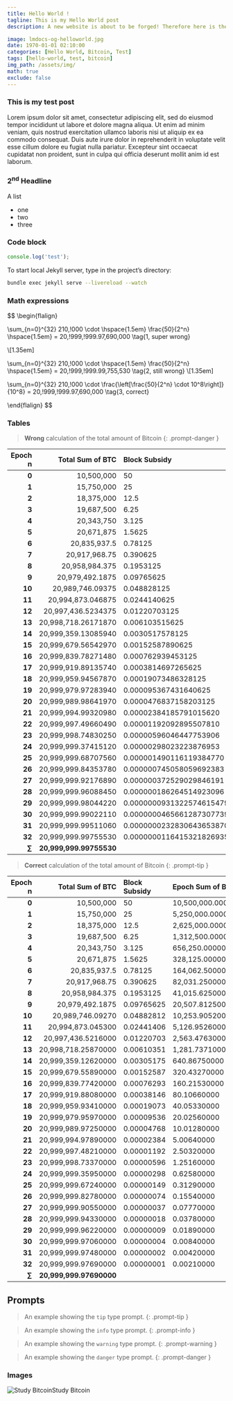 ```yaml
---
title: Hello World !
tagline: This is my Hello World post
description: A new website is about to be forged! Therefore here is the first Hello World post, as it's supposed to be. Only for testing purposes, I extend this description with some more nonsense.

image: lmdocs-og-helloworld.jpg
date: 1970-01-01 02:10:00
categories: [Hello World, Bitcoin, Test]
tags: [hello-world, test, bitcoin]
img_path: /assets/img/
math: true
exclude: false
---
```



### This is my test post

Lorem ipsum dolor sit amet, consectetur adipiscing elit, sed do eiusmod tempor incididunt ut labore et dolore magna aliqua. Ut enim ad minim veniam, quis nostrud exercitation ullamco laboris nisi ut aliquip ex ea commodo consequat. Duis aute irure dolor in reprehenderit in voluptate velit esse cillum dolore eu fugiat nulla pariatur. Excepteur sint occaecat cupidatat non proident, sunt in culpa qui officia deserunt mollit anim id est laborum.

### 2<sup>nd</sup> Headline

A list

* one
* two
* three

### Code block

```javascript
console.log('test');
```

To start local Jekyll server, type in the project’s directory:
```bash
bundle exec jekyll serve --livereload --watch
```

### Math expressions

$$
\begin{flalign}

  \sum_{n=0}^{32} 210,\!000 \cdot \hspace{1.5em} \frac{50}{2^n} \hspace{1.5em} = 20,\!999,\!999.97\,690\,000
  \tag{1, super wrong}

  \\[1.35em]

  \sum_{n=0}^{32} 210,\!000 \cdot \hspace{1.5em} \frac{50}{2^n} \hspace{1.5em} = 20,\!999,\!999.99\,755\,530
  \tag{2, still wrong}
  \\[1.35em]

  \sum_{n=0}^{32} 210,\!000 \cdot  \frac{\left[\frac{50}{2^n} \cdot 10^8\right]}{10^8} = 20,\!999,\!999.97\,690\,000
  \tag{3, correct}

\end{flalign}
$$


### Tables

> **Wrong** calculation of the total amount of Bitcoin
{: .prompt-danger }

<div data-table-select="wrong-amount"></div>

| **Epoch n** | **Total Sum of BTC** | **Block Subsidy**        | **Epoch Sum of BTC** |
|------------:|---------------------:|:-------------------------|:---------------------|
| **0**       | 10,500,000           | 50                       | 10,500,000.00000000  |
| **1**       | 15,750,000           | 25                       | 5,250,000.00000000   |
| **2**       | 18,375,000           | 12.5                     | 2,625,000.00000000   |
| **3**       | 19,687,500           | 6.25                     | 1,312,500.00000000   |
| **4**       | 20,343,750           | 3.125                    | 656,250.00000000     |
| **5**       | 20,671,875           | 1.5625                   | 328,125.00000000     |
| **6**       | 20,835,937.5         | 0.78125                  | 164,062.50000000     |
| **7**       | 20,917,968.75        | 0.390625                 | 82,031.25000000      |
| **8**       | 20,958,984.375       | 0.1953125                | 41,015.62500000      |
| **9**       | 20,979,492.1875      | 0.09765625               | 20,507.81250000      |
| **10**      | 20,989,746.09375     | 0.048828125              | 10,253.90625000      |
| **11**      | 20,994,873.046875    | 0.0244140625             | 5,126.95312500       |
| **12**      | 20,997,436.5234375   | 0.01220703125            | 2,563.47656250       |
| **13**      | 20,998,718.26171870  | 0.006103515625           | 1,281.73828125       |
| **14**      | 20,999,359.13085940  | 0.0030517578125          | 640.869140625        |
| **15**      | 20,999,679.56542970  | 0.00152587890625         | 320.4345703125       |
| **16**      | 20,999,839.78271480  | 0.000762939453125        | 160.21728515625      |
| **17**      | 20,999,919.89135740  | 0.0003814697265625       | 80.108642578125      |
| **18**      | 20,999,959.94567870  | 0.00019073486328125      | 40.054321289063      |
| **19**      | 20,999,979.97283940  | 0.000095367431640625     | 20.0271606445312     |
| **20**      | 20,999,989.98641970  | 0.0000476837158203125    | 10.0135803222656     |
| **21**      | 20,999,994.99320980  | 0.00002384185791015620   | 5.00679016113281     |
| **22**      | 20,999,997.49660490  | 0.00001192092895507810   | 2.50339508056640     |
| **23**      | 20,999,998.74830250  | 0.00000596046447753906   | 1.25169754028320     |
| **24**      | 20,999,999.37415120  | 0.00000298023223876953   | 0.625848770141601    |
| **25**      | 20,999,999.68707560  | 0.000001490116119384770  | 0.312924385070801    |
| **26**      | 20,999,999.84353780  | 0.000000745058059692383  | 0.156462192535400    |
| **27**      | 20,999,999.92176890  | 0.000000372529029846191  | 0.0782310962677002   |
| **28**      | 20,999,999.96088450  | 0.000000186264514923096  | 0.0391155481338501   |
| **29**      | 20,999,999.98044220  | 0.0000000931322574615479 | 0.01955777406692500  |
| **30**      | 20,999,999.99022110  | 0.0000000465661287307739 | 0.00977888703346252  |
| **31**      | 20,999,999.99511060  | 0.0000000232830643653870 | 0.00488944351673126  |
| **32**      | 20,999,999.99755530  | 0.0000000116415321826935 | 0.00244472175836563  |
| **∑**       | <span class="wrong"></span>**20,999,999.99755530**  |



> **Correct** calculation of the total amount of Bitcoin
{: .prompt-tip }

<div data-table-select="correct-amount"></div>

| **Epoch n** | **Total Sum of BTC** | **Block Subsidy** | **Epoch Sum of BTC** |
|------------:|---------------------:|:------------------|:---------------------|
| **0**       | 10,500,000           | 50                | 10,500,000.00000000  |
| **1**       | 15,750,000           | 25                | 5,250,000.00000000   |
| **2**       | 18,375,000           | 12.5              | 2,625,000.00000000   |
| **3**       | 19,687,500           | 6.25              | 1,312,500.00000000   |
| **4**       | 20,343,750           | 3.125             | 656,250.00000000     |
| **5**       | 20,671,875           | 1.5625            | 328,125.00000000     |
| **6**       | 20,835,937.5         | 0.78125           | 164,062.50000000     |
| **7**       | 20,917,968.75        | 0.390625          | 82,031.25000000      |
| **8**       | 20,958,984.375       | 0.1953125         | 41,015.62500000      |
| **9**       | 20,979,492.1875      | 0.09765625        | 20,507.81250000      |
| **10**      | 20,989,746.09270     | 0.04882812<span class="truncated" title="Truncated at 8th decical digit"></span>        | 10,253.90520000      |
| **11**      | 20,994,873.045300    | 0.02441406<span class="truncated" title="Truncated at 8th decical digit"></span>        | 5,126.95260000       |
| **12**      | 20,997,436.5216000   | 0.01220703<span class="truncated" title="Truncated at 8th decical digit"></span>        | 2,563.47630000       |
| **13**      | 20,998,718.25870000  | 0.00610351<span class="truncated" title="Truncated at 8th decical digit"></span>        | 1,281.73710000       |
| **14**      | 20,999,359.12620000  | 0.00305175<span class="truncated" title="Truncated at 8th decical digit"></span>        | 640.86750000         |
| **15**      | 20,999,679.55890000  | 0.00152587<span class="truncated" title="Truncated at 8th decical digit"></span>        | 320.43270000         |
| **16**      | 20,999,839.77420000  | 0.00076293<span class="truncated" title="Truncated at 8th decical digit"></span>        | 160.21530000         |
| **17**      | 20,999,919.88080000  | 0.00038146<span class="truncated" title="Truncated at 8th decical digit"></span>        | 80.10660000          |
| **18**      | 20,999,959.93410000  | 0.00019073<span class="truncated" title="Truncated at 8th decical digit"></span>        | 40.05330000          |
| **19**      | 20,999,979.95970000  | 0.00009536<span class="truncated" title="Truncated at 8th decical digit"></span>        | 20.02560000          |
| **20**      | 20,999,989.97250000  | 0.00004768<span class="truncated" title="Truncated at 8th decical digit"></span>        | 10.01280000          |
| **21**      | 20,999,994.97890000  | 0.00002384<span class="truncated" title="Truncated at 8th decical digit"></span>        | 5.00640000           |
| **22**      | 20,999,997.48210000  | 0.00001192<span class="truncated" title="Truncated at 8th decical digit"></span>        | 2.50320000           |
| **23**      | 20,999,998.73370000  | 0.00000596<span class="truncated" title="Truncated at 8th decical digit"></span>        | 1.25160000           |
| **24**      | 20,999,999.35950000  | 0.00000298<span class="truncated" title="Truncated at 8th decical digit"></span>        | 0.62580000           |
| **25**      | 20,999,999.67240000  | 0.00000149<span class="truncated" title="Truncated at 8th decical digit"></span>        | 0.31290000           |
| **26**      | 20,999,999.82780000  | 0.00000074<span class="truncated" title="Truncated at 8th decical digit"></span>        | 0.15540000           |
| **27**      | 20,999,999.90550000  | 0.00000037<span class="truncated" title="Truncated at 8th decical digit"></span>        | 0.07770000           |
| **28**      | 20,999,999.94330000  | 0.00000018<span class="truncated" title="Truncated at 8th decical digit"></span>        | 0.03780000           |
| **29**      | 20,999,999.96220000  | 0.00000009<span class="truncated" title="Truncated at 8th decical digit"></span>        | 0.01890000           |
| **30**      | 20,999,999.97060000  | 0.00000004<span class="truncated" title="Truncated at 8th decical digit"></span>        | 0.00840000           |
| **31**      | 20,999,999.97480000  | 0.00000002<span class="truncated" title="Truncated at 8th decical digit"></span>        | 0.00420000           |
| **32**      | 20,999,999.97690000  | 0.00000001<span class="truncated" title="Truncated at 8th decical digit"></span>        | 0.00210000           |
| **∑**       | <span class="correct"></span>**20,999,999.97690000**  |


## Prompts

<!-- markdownlint-capture -->
<!-- markdownlint-disable -->
> An example showing the `tip` type prompt.
{: .prompt-tip }

> An example showing the `info` type prompt.
{: .prompt-info }

> An example showing the `warning` type prompt.
{: .prompt-warning }

> An example showing the `danger` type prompt.
{: .prompt-danger }
<!-- markdownlint-restore -->

### Images

![Study Bitcoin](lmdocs-og-default.jpg "Study Bitcoin")Study Bitcoin







<style>

  /* Styling tables of 'wrong' and 'correct' calculations */
  /* Managing sizes of tables by going postal on hacking breakpoints */
  [data-table-select="wrong-amount"] + div.table-wrapper,
  [data-table-select="correct-amount"] + div.table-wrapper {
        max-width: 700px;
    }
  [data-table-select="wrong-amount"] + div table,
  [data-table-select="correct-amount"] + div table {
    font-size: 55%;
    line-height: 1.25;
    min-width: 100% !important;
    }
  @media (min-width: 420px) {
    [data-table-select="wrong-amount"] + div table,
    [data-table-select="correct-amount"] + div table {
      font-size: 42%;
      }
    }
  @media (min-width: 480px) {
    [data-table-select="wrong-amount"] + div table,
    [data-table-select="correct-amount"] + div table {
      font-size: 55%;
      }
    }    
  @media (min-width: 540px) {
    [data-table-select="wrong-amount"] + div table,
    [data-table-select="correct-amount"] + div table {
      font-size: 64%;
      }
    }             
  @media (min-width: 600px) {
    [data-table-select="wrong-amount"] + div table,
    [data-table-select="correct-amount"] + div table {
      font-size: 70%;
      }
    }
  @media (min-width: 850px) {
    [data-table-select="wrong-amount"] + div table,
    [data-table-select="correct-amount"] + div table {
      font-size: 55%;
      /*min-width: 100% !important;*/
      }
    }
  @media (min-width: 900px) {
    [data-table-select="wrong-amount"] + div table,
    [data-table-select="correct-amount"] + div table {
      font-size: 65%;
      /*min-width: 100% !important;*/
      }
    }    
  @media (min-width: 950px) {
    [data-table-select="wrong-amount"] + div table,
    [data-table-select="correct-amount"] + div table {
      font-size: 70%;
      }
    }
  @media (min-width: 1000px) {
    [data-table-select="wrong-amount"] + div table,
    [data-table-select="correct-amount"] + div table {
      font-size: 75%;
      }
    }
  @media (min-width: 1300px) {
    [data-table-select="wrong-amount"] + div table,
    [data-table-select="correct-amount"] + div table {
      font-size: 85%;
      }
    }
  /* Size and style of table cells  */
  [data-table-select="wrong-amount"] + div table td,
  [data-table-select="correct-amount"] + div table td {
    padding-top: 0 !important;
    padding-bottom: 0 !important;
    }
  /* Size of last row */
  [data-table-select="wrong-amount"] + div table tr:last-of-type,
  [data-table-select="correct-amount"] + div table tr:last-of-type {
    font-size:105%;
  }
  [data-table-select="wrong-amount"] + div table tr:last-of-type td,
  [data-table-select="correct-amount"] + div table tr:last-of-type td {
    padding-top: 0.3rem !important;
    padding-bottom: 0.3rem !important;
  }
  /* Table borders for wrong-amount and correct-amount */
  [data-table-select="wrong-amount"] + div table thead,
  [data-table-select="correct-amount"] + div table thead {
    border-bottom-color: var(--main-bg) !important;
    border-bottom-width: 1px;
    }
  [data-table-select="wrong-amount"] + div table tr,
  [data-table-select="correct-amount"] + div table tr {
    border-color: transparent !important;
    }

  /* Colors for 'wrong-amount' */
  [data-table-select="wrong-amount"] + div table tr,
  [data-table-select="wrong-amount"] + div table th {
    background: var(--prompt-danger-bg) !important;
    }
  [data-table-select="wrong-amount"] + div table tr:nth-child(2n+1) {
    background: rgba(255, 10, 0, 0.06) !important;
    }
  [data-table-select="wrong-amount"] + div table tbody tr:last-of-type {
    border-top-color: var(--main-bg) !important;
    border-top-width: 1px;
    }
  [data-table-select="wrong-amount"] + div table tr span.wrong:before {
    content: "\f00d";
    color: var(--prompt-danger-icon-color);
    font: var(--fa-font-solid);
    margin-right: 1ex;
    }

  /* Colors for 'correct-amount' */
  [data-table-select="correct-amount"] + div table tr,
  [data-table-select="correct-amount"] + div table th {
    background: var(--prompt-tip-bg) !important;
    }
  [data-table-select="correct-amount"] + div table tr:nth-child(2n+1) {
    background: rgba(0, 255, 25, 0.065) !important;
    }
  [data-table-select="correct-amount"] + div table tbody tr:last-of-type {
    border-top-color: var(--main-bg) !important;
    border-top-width: 1px;
    }
  [data-table-select="correct-amount"] + div table tr span.correct:before {
    content: "\f058";
    color: var(--prompt-tip-icon-color);
    font: var(--fa-font-solid);
    margin-right: 1ex;
    }
  [data-table-select="correct-amount"] + div table tr span.truncated {
    color: hsla(109, 25%, 45%, 1);
    font-weight: 300;
    font-size: 70%;
    cursor: help;
    border-left: 1px dotted hsla(109, 25%, 45%, 1);
    margin-left: 0.3ex;
    display: inline-block;
    }
  [data-table-select="correct-amount"] + div table tr span.truncated:after {
    font: var(--fa-font-solid);
    content: "\f0c4";
    color: hsla(109, 17%, 53%, 1);
    transform: scale(-1, 1) rotate(-30deg);
    display: inline-block;
    font-size: 80%;
    margin-left: 1px;
    }

</style>
